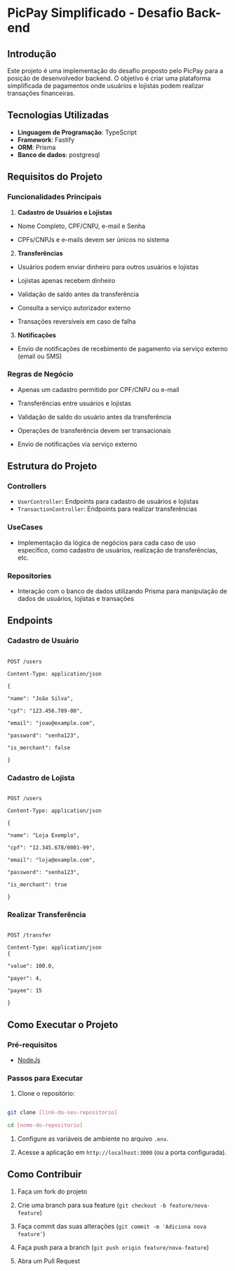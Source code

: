 # PicPay Simplificado - Desafio Back-end
## Introdução

Este projeto é uma implementação do desafio proposto pelo PicPay para a posição de desenvolvedor backend. O objetivo é criar uma plataforma simplificada de pagamentos onde usuários e lojistas podem realizar transações financeiras.

## Tecnologias Utilizadas

- **Linguagem de Programação**: TypeScript
- **Framework**: Fastify
- **ORM**: Prisma
- **Banco de dados**: postgresql

## Requisitos do Projeto

  

### Funcionalidades Principais

  

1. **Cadastro de Usuários e Lojistas**

- Nome Completo, CPF/CNPJ, e-mail e Senha

- CPFs/CNPJs e e-mails devem ser únicos no sistema

  

2. **Transferências**

- Usuários podem enviar dinheiro para outros usuários e lojistas

- Lojistas apenas recebem dinheiro

- Validação de saldo antes da transferência

- Consulta a serviço autorizador externo

- Transações reversíveis em caso de falha

  

3. **Notificações**

- Envio de notificações de recebimento de pagamento via serviço externo (email ou SMS)

  

### Regras de Negócio

  

- Apenas um cadastro permitido por CPF/CNPJ ou e-mail

- Transferências entre usuários e lojistas

- Validação de saldo do usuário antes da transferência

- Operações de transferência devem ser transacionais

- Envio de notificações via serviço externo

  

## Estrutura do Projeto

  ### Controllers

- `UserController`: Endpoints para cadastro de usuários e lojistas
- `TransactionController`: Endpoints para realizar transferências

### UseCases

- Implementação da lógica de negócios para cada caso de uso específico, como cadastro de usuários, realização de transferências, etc.

### Repositories

- Interação com o banco de dados utilizando Prisma para manipulação de dados de usuários, lojistas e transações

## Endpoints

### Cadastro de Usuário

```http

POST /users

Content-Type: application/json

{

"name": "João Silva",

"cpf": "123.456.789-00",

"email": "joao@example.com",

"password": "senha123",

"is_merchant": false

}

```

### Cadastro de Lojista

```http

POST /users

Content-Type: application/json

{

"name": "Loja Exemplo",

"cpf": "12.345.678/0001-99",

"email": "loja@example.com",

"password": "senha123",

"is_merchant": true

}

```

### Realizar Transferência

```http

POST /transfer

Content-Type: application/json
{

"value": 100.0,

"payer": 4,

"payee": 15

}

```

## Como Executar o Projeto

### Pré-requisitos

- [NodeJs](https://nodejs.org/en)

### Passos para Executar

1. Clone o repositório:

```bash

git clone [link-do-seu-repositorio]

cd [nome-do-repositorio]

```

1. Configure as variáveis de ambiente no arquivo `.env`.

2. Acesse a aplicação em `http://localhost:3000` (ou a porta configurada).
  
## Como Contribuir

1. Faça um fork do projeto

2. Crie uma branch para sua feature (`git checkout -b feature/nova-feature`)

3. Faça commit das suas alterações (`git commit -m 'Adiciona nova feature'`)

4. Faça push para a branch (`git push origin feature/nova-feature`)

5. Abra um Pull Request
